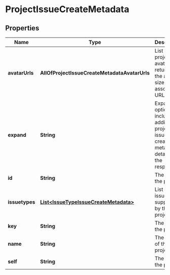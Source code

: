 # ProjectIssueCreateMetadata

## Properties
Name | Type | Description | Notes
------------ | ------------- | ------------- | -------------
**avatarUrls** | **AllOfProjectIssueCreateMetadataAvatarUrls** | List of the project&#x27;s avatars, returning the avatar size and associated URL. |  [optional]
**expand** | **String** | Expand options that include additional project issue create metadata details in the response. |  [optional]
**id** | **String** | The ID of the project. |  [optional]
**issuetypes** | [**List&lt;IssueTypeIssueCreateMetadata&gt;**](IssueTypeIssueCreateMetadata.md) | List of the issue types supported by the project. |  [optional]
**key** | **String** | The key of the project. |  [optional]
**name** | **String** | The name of the project. |  [optional]
**self** | **String** | The URL of the project. |  [optional]
